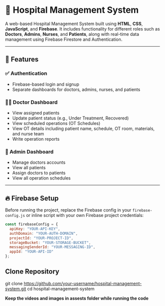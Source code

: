 # 🏥 Hospital Management System

A web-based Hospital Management System built using **HTML**, **CSS**, **JavaScript**, and **Firebase**. It includes functionality for different roles such as **Doctors**, **Admins**, **Nurses**, and **Patients**, along with real-time data management using Firebase Firestore and Authentication.

---

## 🔧 Features

### ✅ Authentication
- Firebase-based login and signup
- Separate dashboards for doctors, admins, nurses, and patients

### 👨‍⚕️ Doctor Dashboard
- View assigned patients
- Update patient status (e.g., Under Treatment, Recovered)
- View scheduled operations (OT Schedules)
- View OT details including patient name, schedule, OT room, materials, and nurse team
- Write operation reports

### 🏥 Admin Dashboard
- Manage doctors accounts
- View all patients
- Assign doctors to patients
- View all operation schedules

---
## 🔥 Firebase Setup

Before running the project, replace the Firebase config in your `firebase-config.js` or inline script with your own Firebase project credentials:

```js
const firebaseConfig = {
  apiKey: "YOUR-API-KEY",
  authDomain: "YOUR-AUTH-DOMAIN",
  projectId: "YOUR-PROJECT-ID",
  storageBucket: "YOUR-STORAGE-BUCKET",
  messagingSenderId: "YOUR-MESSAGING-ID",
  appId: "YOUR-API-ID"
};
```
## Clone Repository
git clone https://github.com/your-username/hospital-management-system.git
cd hospital-management-system

**Keep the videos and images in assests folder while running the code**
